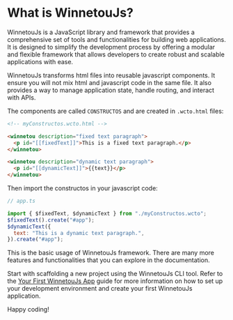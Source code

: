 # What is WinnetouJs?

WinnetouJs is a JavaScript library and framework that provides a comprehensive set of tools and functionalities for building web applications. It is designed to simplify the development process by offering a modular and flexible framework that allows developers to create robust and scalable applications with ease.

WinnetouJs transforms html files into reusable javascript components. It ensure you will not mix html and javascript code in the same file. It also provides a way to manage application state, handle routing, and interact with APIs.

The components are called `CONSTRUCTOS` and are created in `.wcto.html` files:

```html
<!-- myConstructos.wcto.html -->

<winnetou description="fixed text paragraph">
  <p id="[[fixedText]]">This is a fixed text paragraph.</p>
</winnetou>

<winnetou description="dynamic text paragraph">
  <p id="[[dynamicText]]">{{text}}</p>
</winnetou>
```

Then import the constructos in your javascript code:

```javascript
// app.ts

import { $fixedText, $dynamicText } from "./myConstructos.wcto";
$fixedText().create("#app");
$dynamicText({
  text: "This is a dynamic text paragraph.",
}).create("#app");
```

This is the basic usage of WinnetouJs framework. There are many more features and functionalities that you can explore in the documentation.

Start with scaffolding a new project using the WinnetouJs CLI tool. Refer to the [Your First WinnetouJs App](https://winnetoujs.com/docs/your-first-winnetoujs-app) guide for more information on how to set up your development environment and create your first WinnetouJs application.

Happy coding!

